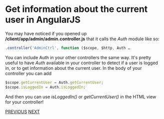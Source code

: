 # Get information about the current user in AngularJS

You may have noticed if you opened up **/client/app/admin/admin.controller.js** that it calls the _Auth_ module like so:

```javascript
.controller('AdminCtrl', function ($scope, $http, Auth …
```

You can include Auth in your other controllers the same way. It's pretty useful to have _Auth_ available in your controller to detect if a user is logged in, or to get information about the current user. In the body of your controller you can add

```javascript
$scope.getCurrentUser = Auth.getCurrentUser;
$scope.isLoggedIn = Auth.isLoggedIn;
```

And then you can use _isLoggedIn()_ or _getCurrentUser()_ in the HTML view for your controller!

[PREVIOUS](Angular-Make-Useful-APIs) [NEXT](Page-Restriction)
